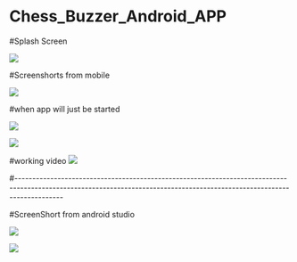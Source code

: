 # Chess_Buzzer_Android_APP

#Splash Screen

![](https://github.com/chaudharyPrashant5050/Chess_Buzzer_Android_APP/blob/master/chess%20buzzer%20sceeenShort/Screenshot_2022-02-25-16-20-00-422_com.example.chessbuzzer%20(2).jpg)


#Screenshorts from mobile 

![](https://github.com/chaudharyPrashant5050/Chess_Buzzer_Android_APP/blob/master/chess%20buzzer%20sceeenShort/Screenshot_2022-01-07-14-22-44-388_com.example.chessbuzzer.jpg)


#when app will just be started

![](https://github.com/chaudharyPrashant5050/Chess_Buzzer_Android_APP/blob/master/chess%20buzzer%20sceeenShort/Screenshot_2022-01-07-14-22-54-922_com.example.chessbuzzer.jpg)


![](https://github.com/chaudharyPrashant5050/Chess_Buzzer_Android_APP/blob/master/chess%20buzzer%20sceeenShort/Screenshot_2022-01-07-14-22-23-215_com.example.chessbuzzer.jpg)

#working video
![](https://www.youtube.com/watch?v=Fr5HP3ktX-M)

#-------------------------------------------------------------------------------------------------------------------------------------------------------------------------

#ScreenShort from android studio

![](https://github.com/chaudharyPrashant5050/Chess_Buzzer_Android_APP/blob/master/chess%20buzzer%20sceeenShort/Chess%20Buzzer%20%E2%80%93%20activity_main.xml%20%5BChess_Buzzer.app%5D%201_7_2022%202_42_10%20PM.png)

![](https://github.com/chaudharyPrashant5050/Chess_Buzzer_Android_APP/blob/master/chess%20buzzer%20sceeenShort/Chess%20Buzzer%20%E2%80%93%20activity_main.xml%20%5BChess_Buzzer.app%5D%201_7_2022%202_42_48%20PM.png)

